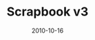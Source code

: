 ---
title: "Scrapbook v3"
description: "MyMap: Web Research Tool to Dive Deeper"
date: "2010-10-16"
contact: "jcramer@mozilla.com"

product:
  -
    name: "MyMap"
    icon: "./images/icon.svg"
    hero:
      -
        title: "A visual map of your web browsing"
        text: "Researching a specific topic? MyMap will create beautiful visualizations to help you on your way."
        cta: "Get MyMap"
        image: "./images/hero.png"
    facets:
      -
        title: "Surface themes"
        text: "MyMap auto-categorizes and clusters the sites you visit. You don’t have to organize anything to take away insights about your browsing behavior."
        image: "./images/facet-white.png"
      -
        title: "Short-term memory aid"
        text: "MyMap keeps track of any site you’ve bookmarked or might want to remember. You can even attach screenshots, notes, or highlighted text to stash what matters."
        image: "./images/facet-blue.png"
      -
        title: "Get personalized suggestions based on affinity"
        text: "See what other people are looking at and searching for within your personal MyMap, and discover more of the web."
        image: "./images/facet-blue.png"
      -
        title: "Collaborative mapping"
        text: "Share all or parts of your MyMap with friends or family. They can add comments directly in your map, and pin their own suggestions too."
        image: "./images/facet-blue.png"
---